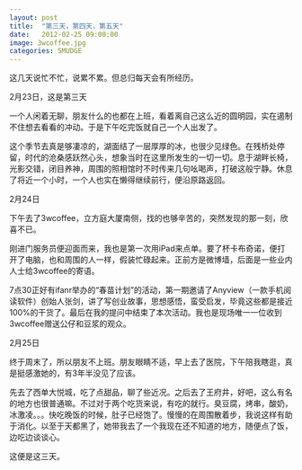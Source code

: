 ```yaml
---
layout: post
title:  "第三天，第四天，第五天"
date:   2012-02-25 09:00:00
image: 3wcoffee.jpg
categories: SMUDGE
---
```




这几天说忙不忙，说累不累。但总归每天会有所经历。



2月23日，这是第三天

一个人闲着无聊，朋友什么的也都在上班，看着离自己这么近的圆明园，实在遏制不住想去看看的冲动。于是下午吃完饭就自己一个人出发了。





这个季节去真是够凄凉的，湖面结了一层厚厚的冰，也很少见绿色。在残桥处停留，时代的沧桑感跃然心头，想象当时在这里所发生的一切一切。息于湖畔长椅，光影交错，闭目养神，周围的照相馆时不时传来几句吆喝声，打破这般宁静。休息了将近一个小时，一个人也实在懒得继续前行，便沿原路返回。





2月24日

下午去了3wcoffee，立方庭大厦南侧，找的也够辛苦的，突然发现的那一刻，欣喜不已。



刚进门服务员便迎面而来，我也是第一次用iPad来点单。要了杯卡布奇诺，便打开了电脑，也和周围的人一样，假装忙碌起来。正前方是微博墙，后面是一些业内人士给3wcoffee的寄语。



7点30正好有ifanr举办的“春苗计划”的活动，第一期邀请了Anyview（一款手机阅读软件）创始人张剑，讲了写创业故事，思想感悟，蛮受启发，毕竟这些都是接近100%的干货了。最后在我的提问中结束了本次活动。我也是现场唯一一位收到3wcoffee赠送公仔和豆浆的观众。




2月25日

终于周末了，所以朋友不上班。朋友眼睛不适，早上去了医院，下午陪我瞎逛，真是挺感激她的，有3年半没见了应该。



先去了西单大悦城，吃了点甜品，聊了些近况。之后去了王府井，好吧，这么有名的地方也很普通嘛。不过对于两个吃货来说，有吃的就行。臭豆腐，烤串，酸奶，冰激凌。。。快吃晚饭的时候，肚子已经饱了。慢慢的在周围散着步，我说这样有助于消化。以至于天都黑了，她带我去了一个我现在还不知道的地方，随便点了饭，边吃边谈谈心。



这便是这三天。